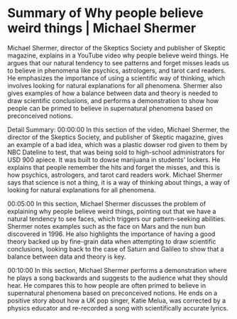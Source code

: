 # Summary of Why people believe weird things | Michael Shermer

Michael Shermer, director of the Skeptics Society and publisher of Skeptic magazine, explains in a YouTube video why people believe weird things. He argues that our natural tendency to see patterns and forget misses leads us to believe in phenomena like psychics, astrologers, and tarot card readers. He emphasizes the importance of using a scientific way of thinking, which involves looking for natural explanations for all phenomena. Shermer also gives examples of how a balance between data and theory is needed to draw scientific conclusions, and performs a demonstration to show how people can be primed to believe in supernatural phenomena based on preconceived notions.

Detail Summary: 
00:00:00
In this section of the video, Michael Shermer, the director of the Skeptics Society, and publisher of Skeptic magazine, gives an example of a bad idea, which was a plastic dowser rod given to them by NBC Dateline to test, that was being sold to high-school administrators for USD 900 apiece. It was built to dowse marijuana in students' lockers. He explains that people remember the hits and forget the misses, and this is how psychics, astrologers, and tarot card readers work. Michael Shermer says that science is not a thing, it is a way of thinking about things, a way of looking for natural explanations for all phenomena.

00:05:00
In this section, Michael Shermer discusses the problem of explaining why people believe weird things, pointing out that we have a natural tendency to see faces, which triggers our pattern-seeking abilities. Shermer notes examples such as the face on Mars and the nun bun discovered in 1996. He also highlights the importance of having a good theory backed up by fine-grain data when attempting to draw scientific conclusions, looking back to the case of Saturn and Galileo to show that a balance between data and theory is key.

00:10:00
In this section, Michael Shermer performs a demonstration where he plays a song backwards and suggests to the audience what they should hear. He compares this to how people are often primed to believe in supernatural phenomena based on preconceived notions. He ends on a positive story about how a UK pop singer, Katie Melua, was corrected by a physics educator and re-recorded a song with scientifically accurate lyrics.


